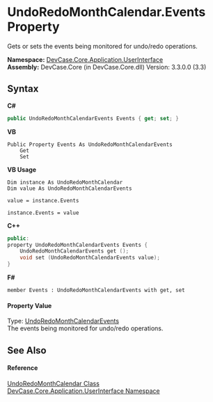 # UndoRedoMonthCalendar.Events Property 
 

Gets or sets the events being monitored for undo/redo operations.

**Namespace:**&nbsp;<a href="N_DevCase_Core_Application_UserInterface">DevCase.Core.Application.UserInterface</a><br />**Assembly:**&nbsp;DevCase.Core (in DevCase.Core.dll) Version: 3.3.0.0 (3.3)

## Syntax

**C#**<br />
``` C#
public UndoRedoMonthCalendarEvents Events { get; set; }
```

**VB**<br />
``` VB
Public Property Events As UndoRedoMonthCalendarEvents
	Get
	Set
```

**VB Usage**<br />
``` VB Usage
Dim instance As UndoRedoMonthCalendar
Dim value As UndoRedoMonthCalendarEvents

value = instance.Events

instance.Events = value
```

**C++**<br />
``` C++
public:
property UndoRedoMonthCalendarEvents Events {
	UndoRedoMonthCalendarEvents get ();
	void set (UndoRedoMonthCalendarEvents value);
}
```

**F#**<br />
``` F#
member Events : UndoRedoMonthCalendarEvents with get, set

```


#### Property Value
Type: <a href="T_DevCase_Core_Application_UserInterface_UndoRedoMonthCalendarEvents">UndoRedoMonthCalendarEvents</a><br />The events being monitored for undo/redo operations.

## See Also


#### Reference
<a href="T_DevCase_Core_Application_UserInterface_UndoRedoMonthCalendar">UndoRedoMonthCalendar Class</a><br /><a href="N_DevCase_Core_Application_UserInterface">DevCase.Core.Application.UserInterface Namespace</a><br />